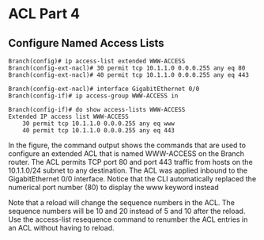 # ACL Part 4

## Configure Named Access Lists
```
Branch(config)# ip access-list extended WWW-ACCESS
Branch(config-ext-nacl)# 30 permit tcp 10.1.1.0 0.0.0.255 any eq 80
Branch(config-ext-nacl)# 40 permit tcp 10.1.1.0 0.0.0.255 any eq 443

Branch(config-ext-nacl)# interface GigabitEthernet 0/0
Branch(config-if)# ip access-group WWW-ACCESS in

Branch(config-if)# do show access-lists WWW-ACCESS
Extended IP access list WWW-ACCESS
    30 permit tcp 10.1.1.0 0.0.0.255 any eq www
    40 permit tcp 10.1.1.0 0.0.0.255 any eq 443
```
In the figure, the command output shows the commands that are used to configure an extended ACL that is named WWW-ACCESS on the Branch router. The ACL permits TCP port 80 and port 443 traffic from hosts on the 10.1.1.0/24 subnet to any destination. The ACL was applied inbound to the GigabitEthernet 0/0 interface. Notice that the CLI automatically replaced the numerical port number (80) to display the www keyword instead

Note that a reload will change the sequence numbers in the ACL. The sequence numbers will be 10 and 20 instead of 5 and 10 after the reload. Use the access-list resequence command to renumber the ACL entries in an ACL without having to reload.

